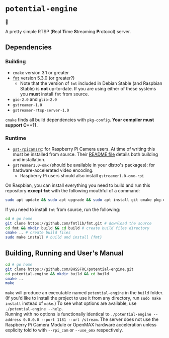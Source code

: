 # `potential-engine`

:steam_locomotive:

A pretty simple RTSP (**R**eal **T**ime **S**treaming **P**rotocol) server.

## Dependencies
### Building
* `cmake` version 3.1 or greater
* [`fmt`](http://fmtlib.net/latest/index.html) version 5.3.0 (or greater?)
  * Note that the version of `fmt` included in Debian Stable (and Raspbian Stable) is **not** up-to-date. If you are using either of these systems you **must** install `fmt` from source. 
* `gio-2.0` and `glib-2.0`
* `gstreamer-1.0`
* `gstreamer-rtsp-server-1.0`

`cmake` finds all build dependencies with `pkg-config`. **Your compiler must support C++11.**

### Runtime
* [`gst-rpicamsrc`](https://github.com/thaytan/gst-rpicamsrc): for Raspberry Pi Camera users. At time of writing this must be installed from source. Their [README file](https://github.com/thaytan/gst-rpicamsrc/blob/master/README) details both building and installation.
* `gstreamer1.0-omx` (should be available in your distro's packages): for hardware-accelerated video encoding.
  * Raspberry Pi users should also install `gstreamer1.0-omx-rpi`

On Raspbian, you can install everything you need to build and run this repository **except `fmt`** with the following mouthful of a command:
```bash
sudo apt update && sudo apt upgrade && sudo apt install git cmake pkg-config gstreamer1.0-omx-rpi gstreamer1.0-omx libgstreamer-1.0-dev libgstrtspserver-1.0-dev gstreamer1.0-rtsp
```
If you need to install `fmt` from source, run the following:
```bash
cd # go home
git clone https://github.com/fmtlib/fmt.git # download the source
cd fmt && mkdir build && cd build # create build files directory
cmake .. # create build files
sudo make install # build and install {fmt}
```

## Building, Running and User's Manual
```bash
cd # go home
git clone https://github.com/BHSSFRC/potential-engine.git
cd potential-engine && mkdir build && cd build
cmake ..
make
```
`make` will produce an executable named `potential-engine` in the `build` folder. (If you'd like to install the project to use it from any directory, run `sudo make install` instead of `make`.) To see what options are available, use `./potential-engine --help`.  
Running with no options is functionally identical to `./potential-engine --address 0.0.0.0 --port 1181 --url /stream`. The server does not use the Raspberry Pi Camera Module or OpenMAX hardware acceleration unless explicity told to with `--rpi_cam` or `--use_omx` respectively.
